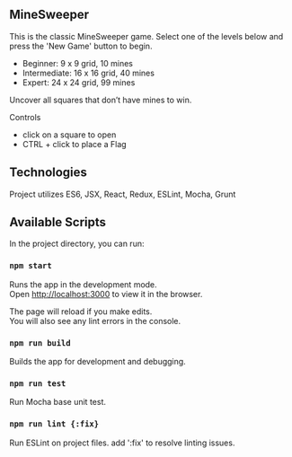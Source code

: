 ## MineSweeper
This is the classic MineSweeper game. Select one of the levels below and press the 'New Game' button to begin.
- Beginner:     9 x 9 grid,   10 mines
- Intermediate: 16 x 16 grid, 40 mines
- Expert:       24 x 24 grid, 99 mines
  
Uncover all squares that don’t have mines to win.

Controls
- click on a square to open
- CTRL + click to place a Flag


## Technologies

Project utilizes ES6, JSX, React, Redux, ESLint, Mocha, Grunt


## Available Scripts

In the project directory, you can run:

### `npm start`

Runs the app in the development mode.<br>
Open [http://localhost:3000](http://localhost:3000) to view it in the browser.

The page will reload if you make edits.<br>
You will also see any lint errors in the console.

### `npm run build`

Builds the app for development and debugging.<br>


### `npm run test`

Run Mocha base unit test.<br>


### `npm run lint {:fix}`

Run  ESLint on project files.  add ':fix' to resolve linting issues.<br>
